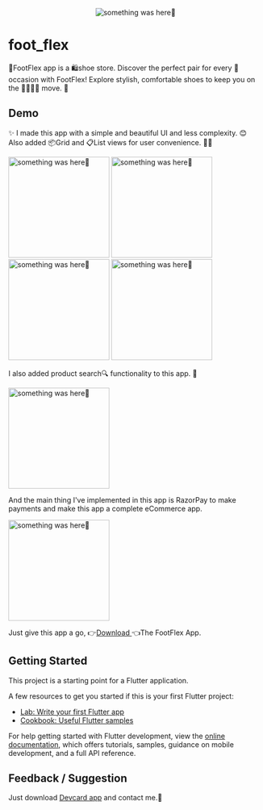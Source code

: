 
<p align="center">
    <img src="https://github.com/Priyank-Bhagat/foot_flex/assets/115228605/d84c17fd-3900-4273-95cf-34242901cf01" alt="something was here🤔">
</p>

# foot_flex

👟FootFlex app is a 🛍️shoe store. Discover the perfect pair for every 🎉occasion with FootFlex! Explore stylish, comfortable shoes to keep you on the 🚶‍♂️🏃‍♀️ move. 🚀


## Demo

✨ I made this app with a simple and beautiful UI and less complexity. 😊 Also added 📦Grid  and  📋List views for user convenience. 🙌🤗

<p> 
  <img width="200" src="https://github.com/Priyank-Bhagat/foot_flex/assets/115228605/5606fc47-c0b9-4368-bf05-f7f90aea36d2" alt="something was here🤔">
    <img width="200" src="https://github.com/Priyank-Bhagat/foot_flex/assets/115228605/bd4e2c1c-c3fb-4f39-9376-9ffea27ac4ec" alt="something was here🤔">
  <img width="200" src="https://github.com/Priyank-Bhagat/foot_flex/assets/115228605/7f965d8b-9578-4b9c-bf70-6ca36bd5057c" alt="something was here🤔">
   <img width="200" src="https://github.com/Priyank-Bhagat/foot_flex/assets/115228605/1a784caa-5f10-4be7-b1fd-6f8e6384c96d" alt="something was here🤔">
</p>
   
  I also added product search🔍 functionality to this app. 👀
<p>
  <img width="200" src="https://github.com/Priyank-Bhagat/foot_flex/assets/115228605/c319d6f6-eea0-4769-853e-2a9da375521b" alt="something was here🤔">
</p>

And the main thing I've implemented in this app is RazorPay to make payments and make this app a complete eCommerce app.

<p>
  <img width="200" src="https://github.com/Priyank-Bhagat/foot_flex/assets/115228605/576730fc-c374-4ea4-87d9-fa5076df247d" alt="something was here🤔">
</p>



Just give this app a go, 
👉[Download ]()👈The FootFlex App.



## Getting Started

This project is a starting point for a Flutter application.

A few resources to get you started if this is your first Flutter project:

- [Lab: Write your first Flutter app](https://docs.flutter.dev/get-started/codelab)
- [Cookbook: Useful Flutter samples](https://docs.flutter.dev/cookbook)

For help getting started with Flutter development, view the
[online documentation](https://docs.flutter.dev/), which offers tutorials,
samples, guidance on mobile development, and a full API reference.


## Feedback / Suggestion
Just download [Devcard app](https://github.com/Priyank-Bhagat/dev_card) and contact me.🤗
